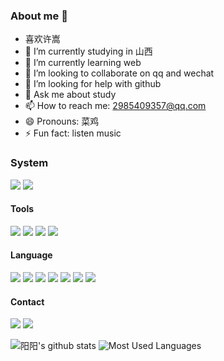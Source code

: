 ### About me 👋

<!--
**yangyang-linux/yangyang-linux** is a ✨ _special_ ✨ repository because its `README.md` (this file) appears on your GitHub profile.

Here are some ideas to get you started:
-->
- 喜欢许嵩
- 🔭 I’m currently studying in 山西
- 🌱 I’m currently learning web
- 👯 I’m looking to collaborate on qq and wechat
- 🤔 I’m looking for help with github
- 💬 Ask me about study
- 📫 How to reach me: 2985409357@qq.com
- 😄 Pronouns: 菜鸡
- ⚡ Fun fact: listen music

### System

[![](https://img.shields.io/badge/Windows-2020-0078D6?&logo=Windows&logoColor=ffffff)](https://www.microsoftstore.com.cn/software/windows)
[![](https://img.shields.io/badge/Android-11.0-3DDC84?logo=Android&logoColor=ffffff)](https://developer.android.google.cn/)

#### Tools

[![](https://img.shields.io/badge/IntelliJ%20IDEA-2020.1.2-FE305E?logo=IntelliJ%20IDEA&logoColor=ffffff)](https://www.jetbrains.com/)
[![](https://img.shields.io/badge/WebStorm-2019.3.4-00B3FF?logo=WebStorm&logoColor=\FE305E)](https://www.jetbrains.com/)
[![](https://img.shields.io/badge/PyCharm-2020.1.2-1BD88A?logo=PyCharm&logoColor=ffffff)](https://www.jetbrains.com/)
[![](https://img.shields.io/badge/Microsoft%20Edge%20-%2086.0.622.5-366DBF?logo=Microsoft%20Edge&logoColor=ffffff)](https://www.microsoft.com/zh-cn/edge)


#### Language

[![](https://img.shields.io/badge/-C-A8B9CC?logo=C&logoColor=white)]()
[![](https://img.shields.io/badge/-HTML5-E34F26?logo=html5&logoColor=white)]()
[![](https://img.shields.io/badge/-JavaScript-F7DF1E?logo=javascript&logoColor=white)]()
[![](https://img.shields.io/badge/-css3-1572B6?logo=css3&logoColor=white)]()
[![](https://img.shields.io/badge/-Python3-3776AB?logo=python&logoColor=ffffff)]()
[![](https://img.shields.io/badge/-MySQL-4479A1?logo=mysql&logoColor=white)]()
[![](https://img.shields.io/badge/-Linux-FCC624?logo=Linux&logoColor=white)]()

#### Contact

[![](https://img.shields.io/badge/-mail-007396?logo=Gmail&logoColor=ffffff)](mailto:wang.honghao@qq.com)
[![](https://img.shields.io/badge/-Bilibili-007396?logo=Bilibili&logoColor=ffffff)](https://space.bilibili.com/470394442)

![阳阳's github stats](https://github-readme-stats.vercel.app/api?username=yangyang-linux)
![Most Used Languages](https://github-readme-stats.vercel.app/api/top-langs/?username=yangyang-linux)
<!--START_SECTION:activity--><!--_SECTION:activity-->
